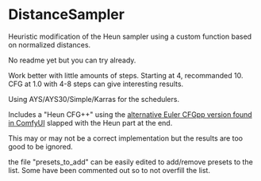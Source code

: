 # DistanceSampler
Heuristic modification of the Heun sampler using a custom function based on normalized distances.

No readme yet but you can try already.

Work better with little amounts of steps. Starting at 4, recommanded 10. CFG at 1.0 with 4-8 steps can give interesting results.

Using AYS/AYS30/Simple/Karras for the schedulers.

Includes a "Heun CFG++" using the [alternative Euler CFGpp version found in ComfyUI](https://github.com/comfyanonymous/ComfyUI/blob/7df42b9a2364bae6822fbd9e9fa10cea2e319ba3/comfy_extras/nodes_advanced_samplers.py) slapped with the Heun part at the end.

This may or may not be a correct implementation but the results are too good to be ignored.

the file "presets_to_add" can be easily edited to add/remove presets to the list. Some have been commented out so to not overfill the list.
